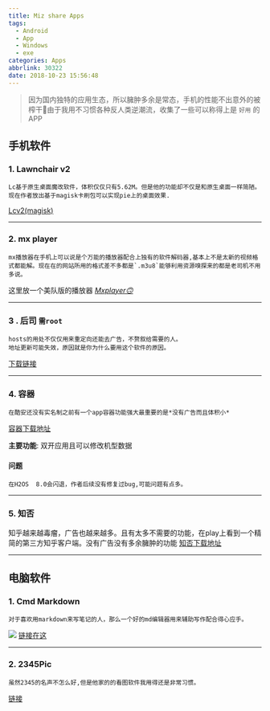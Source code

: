 ```yaml
---
title: Miz share Apps
tags:
  - Android
  - App
  - Windows
  - exe
categories: Apps
abbrlink: 30322
date: 2018-10-23 15:56:48
---
```


> 因为国内独特的应用生态，所以臃肿多余是常态，手机的性能不出意外的被榨干🙂由于我用不习惯各种反人类逆潮流，收集了一些可以称得上是 `好用` 的APP

<!--more-->

## 手机软件

### 1. Lawnchair v2
    Lc基于原生桌面魔改软件，体积仅仅只有5.62M。但是他的功能却不仅是和原生桌面一样简陋。
    现在作者放出基于magisk卡刷包可以实现pie上的桌面效果.
[Lcv2(magisk)](http://t.cn/EZh5yCw)

------
### 2. mx player
    mx播放器在手机上可以说是个万能的播放器配合上独有的软件解码器,基本上不是太新的视频格式都能解。现在在的网站所用的格式差不多都是`.m3u8`能够利用资源嗅探来的都是老司机不用多说。
这里放一个美队版的播放器    *[Mxplayer🙃](http://t.cn/EZ7oQC4)*

------
### 3 . 后司 `需root`
    hosts的用处不仅仅用来重定向还能去广告，不赘叙给需要的人。
    地址更新可能失效，原因就是你为什么要用这个软件的原因。
[下载链接](http://t.cn/EZ7jKkb)

------
### 4. 容器

    在酷安还没有实名制之前有一个app容器功能强大最重要的是*没有广告而且体积小*
[容器下载地址](http://t.cn/RdG2smb)

**主要功能**:  双开应用且可以修改机型数据
#### 问题
`在H2OS  8.0会闪退，作者后续没有修复过bug,可能问题有点多。`		

------
### 5. 知否
知乎越来越毒瘤，广告也越来越多。且有太多不需要的功能，在play上看到一个精简的第三方知乎客户端。没有广告没有多余臃肿的功能
[知否下载地址](http://t.cn/RdGSmqy)

------
## 电脑软件
### 1. Cmd Markdown
	对于喜欢用markdown来写笔记的人，那么一个好的md编辑器用来辅助写作配合得心应手。
![](https://i.loli.net/2019/10/04/iOaucSg7L4z1n5N.jpg)
[链接在这](https://www.zybuluo.com/cmd/)

------

### 2. 2345Pic
	虽然2345的名声不怎么好,但是他家的的看图软件我用得还是非常习惯。

[链接](http://t.cn/EXYFZLR)